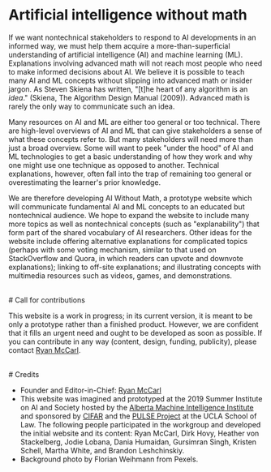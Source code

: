 # Artificial intelligence without math

If we want nontechnical stakeholders to respond to AI developments in an informed way, we must help them acquire a more-than-superficial understanding of artificial intelligence (AI) and machine learning (ML). Explanations involving advanced math will not reach most people who need to make informed decisions about AI. We believe it is possible to teach many AI and ML concepts without slipping into advanced math or insider jargon. As Steven Skiena has written, "[t]he heart of any algorithm is an _idea_." (Skiena, The Algorithm Design Manual (2009)). Advanced math is rarely the only way to communicate such an idea.

Many resources on AI and ML are either too general or too technical. There are  high-level overviews of AI and ML that can give stakeholders a sense of what these concepts refer to. But many stakeholders will need more than just a broad overview. Some will want to peek "under the hood" of AI and ML technologies to get a basic understanding of how they work and why one might use one technique as opposed to another. Technical explanations, however, often fall into the trap of remaining too general or overestimating the learner's prior knowledge.

We are therefore developing AI Without Math, a prototype website which will communicate fundamental AI and ML concepts to an educated but nontechnical audience. We hope to expand the website to include many more topics as well as nontechnical concepts (such as "explanability") that form part of the shared vocabulary of AI researchers. Other ideas for the website include offering alternative explanations for complicated topics (perhaps with some voting mechanism, similar to that used on StackOverflow and Quora, in which readers can upvote and downvote explanations); linking to off-site explanations; and illustrating concepts with multimedia resources such as videos, games, and demonstrations.

<br>
# Call for contributions

This website is a work in progress; in its current version, it is meant to be only a prototype rather than a finished product. However, we are confident that it fills an urgent need and ought to be developed as soon as possible. If you can contribute in any way (content, design, funding, publicity), please contact [Ryan McCarl](mailto:mccarl@law.ucla.edu).

<br>
# Credits
<br>

- Founder and Editor-in-Chief: [Ryan McCarl](http://ryanmccarl.com)
- This website was imagined and prototyped at the 2019 Summer Institute on AI and Society hosted by the [Alberta Machine Intelligence Institute](https://www.amii.ca/) and sponsored by [CIFAR](https://www.cifar.ca/) and the [PULSE Project](http://aipulse.org) at the UCLA School of Law. The following people participated in the workgroup and developed the initial website and its content: Ryan McCarl, Dirk Hovy, Heather von Stackelberg, Jodie Lobana, Dania Humaidan, Gursimran Singh, Kristen Schell, Martha White, and Brandon Leshchinskiy.
- Background photo by Florian Weihmann from Pexels.
